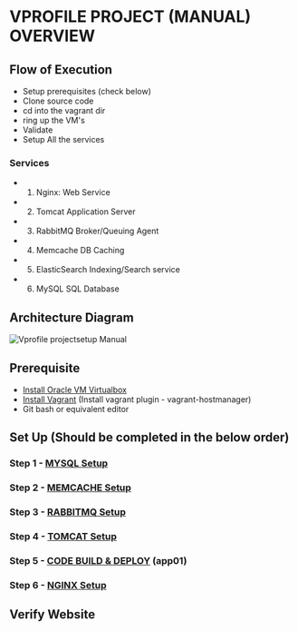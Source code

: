 # VPROFILE PROJECT (MANUAL) OVERVIEW

## Flow of Execution
- Setup prerequisites (check below)
- Clone source code
- cd into the vagrant dir
- ring up the VM's
- Validate
- Setup All the services

### Services
- 1. Nginx:
Web Service
- 2. Tomcat
Application Server
- 3. RabbitMQ
Broker/Queuing Agent
- 4. Memcache
DB Caching
- 5. ElasticSearch
Indexing/Search service
- 6. MySQL
SQL Database


## Architecture Diagram

![Vprofile projectsetup Manual](https://github.com/Sulemoore/DevOps-Projects/assets/101164153/03c4824b-6d97-42ba-a6bd-dc41a6d8b706)

## Prerequisite

- [Install Oracle VM Virtualbox](https://www.google.com/url?sa=t&rct=j&q=&esrc=s&source=web&cd=&cad=rja&uact=8&ved=2ahUKEwj2_qL-k5-BAxULl2oFHWgeD-AQFnoECBIQAQ&url=https%3A%2F%2Fwww.virtualbox.org%2Fwiki%2FDownloads&usg=AOvVaw2aIAdQV7iMGmQmEtwhZCT0&opi=89978449)
- [Install Vagrant](https://www.google.com/url?sa=t&rct=j&q=&esrc=s&source=web&cd=&cad=rja&uact=8&ved=2ahUKEwi5z8-UlJ-BAxWslWoFHXuIC4UQFnoECBgQAQ&url=https%3A%2F%2Fdeveloper.hashicorp.com%2Fvagrant%2Fdocs%2Finstallation&usg=AOvVaw22zitKutSvAXkC3V3RmGOJ&opi=89978449) (Install vagrant plugin - vagrant-hostmanager)
- Git bash or equivalent editor

## Set Up (Should be completed in the below order)

### Step 1 - [MYSQL Setup](https://github.com/Sulemoore/DevOps-Projects/blob/main/VProfile-Project/MYSQL%20Setup/Setup.md)
### Step 2 - [MEMCACHE Setup](https://github.com/Sulemoore/DevOps-Projects/blob/main/VProfile-Project/MEMCACHE-Setup/Setup.md)
### Step 3 - [RABBITMQ Setup](https://github.com/Sulemoore/DevOps-Projects/blob/main/VProfile-Project/RABBITMQ-Setup/Setup.md)
### Step 4 - [TOMCAT Setup](https://github.com/Sulemoore/DevOps-Projects/blob/main/VProfile-Project/TOMCAT-Setup/Setup.md)
### Step 5 - [CODE BUILD & DEPLOY](https://github.com/Sulemoore/DevOps-Projects/blob/main/VProfile-Project/CODE-BUILD-and-DEPLOY/Setup.md) (app01)
### Step 6 - [NGINX Setup](https://github.com/Sulemoore/DevOps-Projects/blob/main/VProfile-Project/NGINX-Setup/Setup.md)

## Verify Website
